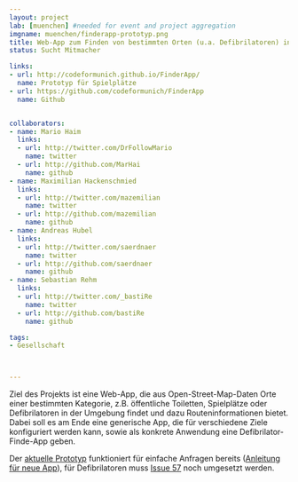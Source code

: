 ```yaml
---
layout: project
lab: [muenchen] #needed for event and project aggregation
imgname: muenchen/finderapp-prototyp.png
title: Web-App zum Finden von bestimmten Orten (u.a. Defibrilatoren) in der Umgebung
status: Sucht Mitmacher

links:
- url: http://codeformunich.github.io/FinderApp/
  name: Prototyp für Spielplätze
- url: https://github.com/codeformunich/FinderApp
  name: Github


collaborators:
- name: Mario Haim
  links:
  - url: http://twitter.com/DrFollowMario
    name: twitter
  - url: http://github.com/MarHai
    name: github
- name: Maximilian Hackenschmied
  links:
  - url: http://twitter.com/mazemilian
    name: twitter
  - url: http://github.com/mazemilian
    name: github
- name: Andreas Hubel
  links:
  - url: http://twitter.com/saerdnaer
    name: twitter
  - url: http://github.com/saerdnaer
    name: github
- name: Sebastian Rehm
  links:
  - url: http://twitter.com/_bastiRe
    name: twitter
  - url: http://github.com/bastiRe
    name: github

tags:
- Gesellschaft



---
```

Ziel des Projekts ist eine Web-App, die aus Open-Street-Map-Daten Orte einer bestimmten Kategorie, z.B. öffentliche Toiletten, Spielplätze oder Defibrilatoren in der Umgebung findet und dazu Routeninformationen bietet. Dabei soll es am Ende eine generische App, die für verschiedene Ziele konfiguriert werden kann, sowie als konkrete Anwendung eine Defibrilator-Finde-App geben.

Der <a href="http://codeformunich.github.io/FinderApp/">aktuelle Prototyp</a> funktioniert für einfache Anfragen bereits (<a href="https://github.com/codeformunich/FinderApp#customisation">Anleitung für neue App</a>), für Defibrilatoren muss <a href="https://github.com/codeformunich/FinderApp/issues/57">Issue 57</a> noch umgesetzt werden.
